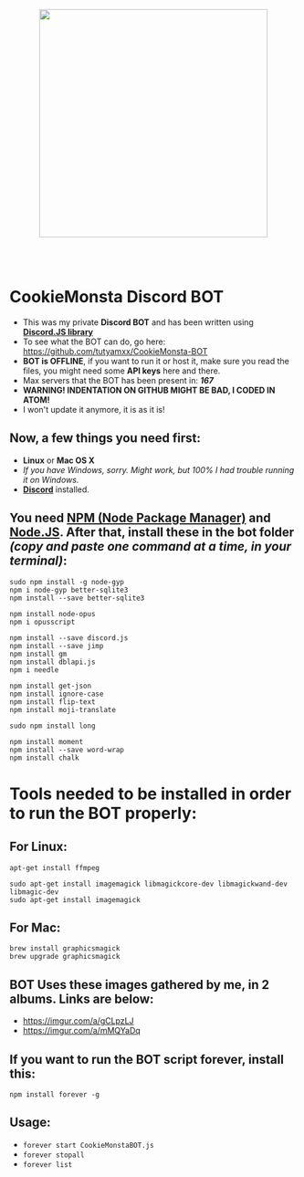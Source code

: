 <p align="center">
  <img src="https://i.imgur.com/5WDYzyG.png" widht="400" height="400"><br/>
</p>
<br/><br/>


# CookieMonsta Discord BOT

* This was my private **Discord BOT** and has been written using [**Discord.JS library**](https://discord.js.org/#/)
* To see what the BOT can do, go here: https://github.com/tutyamxx/CookieMonsta-BOT
* **BOT is OFFLINE**, if you want to run it or host it, make sure you read the files, you might need some **API keys** here and there.
* Max servers that the BOT has been present in: ***167***
* **WARNING! INDENTATION ON GITHUB MIGHT BE BAD, I CODED IN ATOM!**
* I won't update it anymore, it is as it is!


## Now, a few things you need first:

* **Linux** or **Mac OS X**
* *If you have Windows, sorry. Might work, but 100% I had trouble running it on Windows.*
* [**Discord**](https://discordapp.com/) installed.


## You need [NPM (Node Package Manager)](https://www.npmjs.com/) and [Node.JS](https://nodejs.org/en/). After that, install these in the bot folder *(copy and paste one command at a time, in your terminal)*:

```
sudo npm install -g node-gyp
npm i node-gyp better-sqlite3
npm install --save better-sqlite3

npm install node-opus
npm i opusscript

npm install --save discord.js
npm install --save jimp
npm install gm
npm install dblapi.js
npm i needle

npm install get-json
npm install ignore-case
npm install flip-text
npm install moji-translate

sudo npm install long

npm install moment
npm install --save word-wrap
npm install chalk
```

# Tools needed to be installed in order to run the BOT properly:

## For Linux:

```
apt-get install ffmpeg

sudo apt-get install imagemagick libmagickcore-dev libmagickwand-dev libmagic-dev
sudo apt-get install imagemagick
```

## For Mac:
```
brew install graphicsmagick
brew upgrade graphicsmagick
```

## BOT Uses these images gathered by me, in 2 albums. Links are below:

* https://imgur.com/a/gCLpzLJ
* https://imgur.com/a/mMQYaDq 

## If you want to run the BOT script forever, install this:

```npm install forever -g```

## Usage:
* ``forever start CookieMonstaBOT.js``
* ``forever stopall``
* ``forever list``

